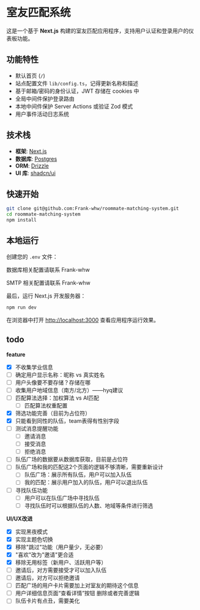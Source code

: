 # 室友匹配系统

这是一个基于 **Next.js** 构建的室友匹配应用程序，支持用户认证和登录用户的仪表板功能。

## 功能特性

- 默认首页 (`/`)
- 站点配置文件 `lib/config.ts`，记得更新名称和描述
- 基于邮箱/密码的身份认证，JWT 存储在 cookies 中
- 全局中间件保护登录路由
- 本地中间件保护 Server Actions 或验证 Zod 模式
- 用户事件活动日志系统

## 技术栈

- **框架**: [Next.js](https://nextjs.org/)
- **数据库**: [Postgres](https://www.postgresql.org/)
- **ORM**: [Drizzle](https://orm.drizzle.team/)
- **UI 库**: [shadcn/ui](https://ui.shadcn.com/)

## 快速开始

```bash
git clone git@github.com:Frank-whw/roommate-matching-system.git
cd roommate-matching-system
npm install
```

## 本地运行

创建您的 `.env` 文件：

数据库相关配置请联系 Frank-whw

SMTP 相关配置请联系 Frank-whw

最后，运行 Next.js 开发服务器：

```bash
npm run dev
```

在浏览器中打开 [http://localhost:3000](http://localhost:3000) 查看应用程序运行效果。


## todo

**feature**
- [x] 不收集学业信息
- [ ] 确定用户显示名称：昵称 vs 真实姓名
- [ ] 用户头像要不要存储？存储在哪
- [ ] 收集用户地域信息（南方/北方）——hyq建议
- [ ] 匹配算法选择：加权算法 vs AI匹配
	- [ ] 匹配算法权重配置
- [x] 筛选功能完善（目前为占位符）
- [x] 只能看到同性的队伍，team表得有性别字段
- [ ] 测试消息提醒功能
	- [ ] 邀请消息
	- [ ] 接受消息
	- [ ] 拒绝消息
- [ ] 队伍广场的数据要从数据库获取，目前是占位符
- [ ] 队伍广场和我的匹配这2个页面的逻辑不够清晰，需要重新设计
	- [ ] 队伍广场：展示所有队伍，用户可以加入队伍
	- [ ] 我的匹配：展示用户加入的队伍，用户可以退出队伍
- [ ] 寻找队伍功能
	- [ ] 用户可以在队伍广场中寻找队伍
	- [ ] 寻找队伍时可以根据队伍的人数、地域等条件进行筛选

**UI/UX改进**

- [x] 实现黑夜模式
- [x] 实现主题色切换
- [x] 移除"跳过"功能（用户量少，无必要）
- [x] "喜欢"改为"邀请"更合适
- [x] 移除无用标签（新用户、活跃用户等）
- [ ] 邀请后，对方需要接受才可以加入队伍
- [ ] 邀请后，对方可以拒绝邀请
- [ ] 匹配广场的用户卡片需要加上对室友的期待这个信息
- [ ] 用户详细信息页面“查看详情”按钮 删除或者完善逻辑
- [ ] 队伍卡片有点丑，需要美化